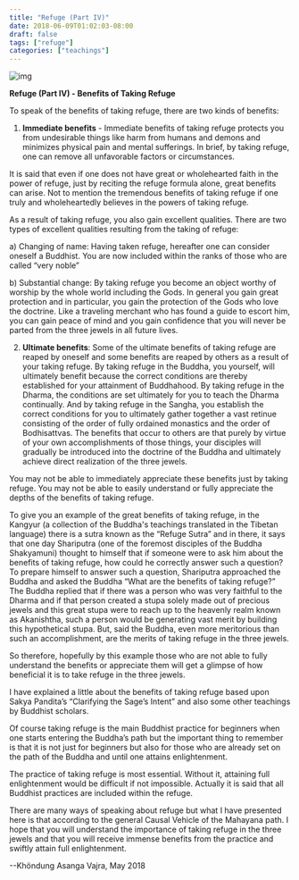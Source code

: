 ```yaml
---
title: "Refuge (Part IV)"
date: 2018-06-09T01:02:03-08:00
draft: false
tags: ["refuge"]
categories: ["teachings"]
---
```





![img](https://mmbiz.qpic.cn/mmbiz_jpg/jZ6aUbzt6ITLibZGogZ5nhnzibL514TxH5ibjcia1JIstWbK9BdicP2ccNOfmBaHKFYWJSsKz4n5GjdVnvYE1JFJFaQ/640?wx_fmt=jpeg&wxfrom=5&wx_lazy=1&wx_co=1)






**Refuge (Part IV) - Benefits of Taking Refuge**



To speak of the benefits of taking refuge, there are two kinds of benefits: 

1. **Immediate benefits** - Immediate benefits of taking refuge protects you from undesirable things like harm from humans and demons and minimizes physical pain and mental sufferings. In brief, by taking refuge, one can remove all unfavorable factors or circumstances. 

It is said that even if one does not have great or wholehearted faith in the power of refuge, just by reciting the refuge formula alone, great benefits can arise. Not to mention the tremendous benefits of taking refuge if one truly and wholeheartedly believes in the powers of taking refuge.

As a result of taking refuge, you also gain excellent qualities.  There are two types of excellent qualities resulting from the taking of refuge: 

a) Changing of name: Having taken refuge, hereafter one can consider oneself a Buddhist.  You are now included within the ranks of those who are called “very noble” 

b) Substantial change: By taking refuge you become an object worthy of worship by the whole world including the Gods. In general you gain great protection and in particular, you gain the protection of the Gods who love the doctrine.  Like a traveling merchant who has found a guide to escort him, you can gain peace of mind and you gain confidence that you will never be parted from the three jewels in all future lives.



2. **Ultimate benefits**: Some of the ultimate benefits of taking refuge are reaped by oneself and some benefits are reaped by others as a result of your taking refuge.  By taking refuge in the Buddha, you yourself, will ultimately benefit because the correct conditions are thereby established for your attainment of Buddhahood.  By taking refuge in the Dharma, the conditions are set ultimately for you to teach the Dharma continually.  And by taking refuge in the Sangha, you establish the correct conditions for you to ultimately gather together a vast retinue consisting of the order of fully ordained monastics and the order of Bodhisattvas.  The benefits that occur to others are that purely by virtue of your own accomplishments of those things, your disciples will gradually be introduced into the doctrine of the Buddha and ultimately achieve direct realization of the three jewels. 



You may not be able to immediately appreciate these benefits just by taking refuge.  You may not be able to easily understand or fully appreciate the depths of the benefits of taking refuge.  

To give you an example of the great benefits of taking refuge, in the Kangyur (a collection of the Buddha's teachings translated in the Tibetan language) there is a sutra known as the “Refuge Sutra” and in there, it says that one day Shariputra (one of the foremost disciples of the Buddha Shakyamuni) thought to himself that if someone were to ask him about the benefits of taking refuge, how could he correctly answer such a question?  To prepare himself to answer such a question, Shariputra approached the Buddha and asked the Buddha “What are the benefits of taking refuge?”  The Buddha replied that if there was a person who was very faithful to the Dharma and if that person created a stupa solely made out of precious jewels and this great stupa were to reach up to the heavenly realm known as Akanishtha, such a person would be generating vast merit by building this hypothetical stupa.  But, said the Buddha, even more meritorious than such an accomplishment, are the merits of taking refuge in the three jewels.  

So therefore, hopefully by this example those who are not able to fully understand the benefits or appreciate them will get a glimpse of how beneficial it is to take refuge in the three jewels.


I have explained a little about the benefits of taking refuge based upon Sakya Pandita’s “Clarifying the Sage’s Intent” and also some other teachings by Buddhist scholars.  

Of course taking refuge is the main Buddhist practice for beginners when one starts entering the Buddha’s path but the important thing to remember is that it is not just for beginners but also for those who are already set on the path of the Buddha and until one attains enlightenment.  

The practice of taking refuge is most essential.  Without it, attaining full enlightenment would be difficult if not impossible.  Actually it is said that all Buddhist practices are included within the refuge.  

There are many ways of speaking about refuge but what I have presented here is that according to the general Causal Vehicle of the Mahayana path.  I hope that you will understand the importance of taking refuge in the three jewels and that you will receive immense benefits from the practice and swiftly attain full enlightenment. 

--Khöndung Asanga Vajra, May 2018


